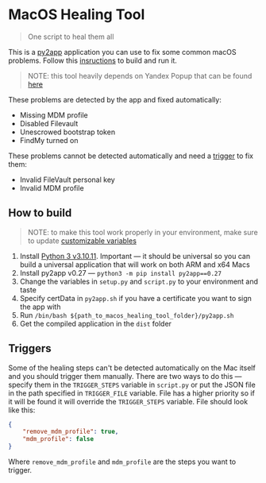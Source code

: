 # MacOS Healing Tool

> One script to heal them all

This is a [py2app](https://py2app.readthedocs.io/en/latest/) application you can use to fix some common macOS problems. Follow this [insructions](#how-to-build) to build and run it.

> NOTE: this tool heavily depends on Yandex Popup that can be found [here](https://github.com/ya-appleinfra/yandex-popup)

These problems are detected by the app and fixed automatically:

- Missing MDM profile
- Disabled Filevault
- Unescrowed bootstrap token
- FindMy turned on

These problems cannot be detected automatically and need a [trigger](##triggers) to fix them:

- Invalid FileVault personal key
- Invalid MDM profile

## How to build

> NOTE: to make this tool work properly in your environment, make sure to update [customizable variables](https://github.com/ya-appleinfra/macadminconference-2024/blob/main/script.py#L22-L31)

1. Install [Python 3 v3.10.11](https://www.python.org/ftp/python/3.10.11/python-3.10.11-macos11.pkg). Important — it should be universal so you can build a universal application that will work on both ARM and x64 Macs
2. Install py2app v0.27 — `python3 -m pip install py2app==0.27`
3. Сhange the variables in `setup.py` and `script.py` to your environment and taste
4. Specify certData in `py2app.sh` if you have a certificate you want to sign the app with
5. Run `/bin/bash ${path_to_macos_healing_tool_folder}/py2app.sh`
6. Get the сompiled application in the `dist` folder

## Triggers

Some of the healing steps can't be detected automatically on the Mac itself and you should trigger them manually. There are two ways to do this — specify them in the `TRIGGER_STEPS` variable in `script.py` or put the JSON file in the path specified in `TRIGGER_FILE` variable. File has a higher priority so if it will be found it will override the `TRIGGER_STEPS` variable. File should look like this:

```json
{
    "remove_mdm_profile": true,
    "mdm_profile": false
}
```

Where `remove_mdm_profile` and `mdm_profile` are the steps you want to trigger.